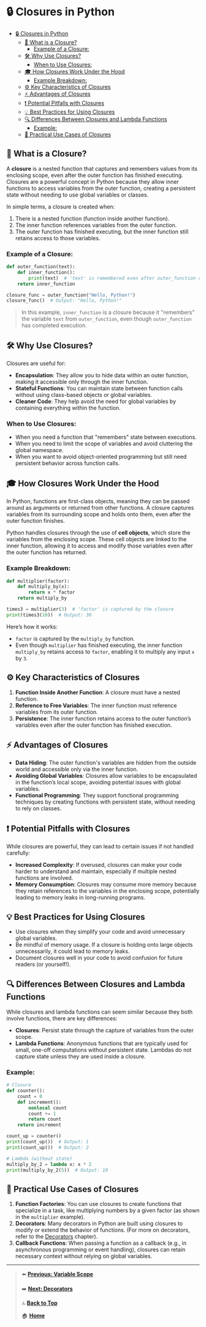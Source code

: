 # 🔒 Closures in Python

- [🔒 Closures in Python](#-closures-in-python)
  - [🧐 What is a Closure?](#-what-is-a-closure)
    - [Example of a Closure:](#example-of-a-closure)
  - [🛠 Why Use Closures?](#-why-use-closures)
    - [When to Use Closures:](#when-to-use-closures)
  - [🎓 How Closures Work Under the Hood](#-how-closures-work-under-the-hood)
    - [Example Breakdown:](#example-breakdown)
  - [⚙️ Key Characteristics of Closures](#️-key-characteristics-of-closures)
  - [⚡️ Advantages of Closures](#️-advantages-of-closures)
  - [❗️ Potential Pitfalls with Closures](#️-potential-pitfalls-with-closures)
  - [💡 Best Practices for Using Closures](#-best-practices-for-using-closures)
  - [🔍 Differences Between Closures and Lambda Functions](#-differences-between-closures-and-lambda-functions)
    - [Example:](#example)
  - [🚀 Practical Use Cases of Closures](#-practical-use-cases-of-closures)

## 🧐 What is a Closure?

A **closure** is a nested function that captures and remembers values from its enclosing scope, even after the outer function has finished executing. Closures are a powerful concept in Python because they allow inner functions to access variables from the outer function, creating a persistent state without needing to use global variables or classes.

In simple terms, a closure is created when:

1. There is a nested function (function inside another function).
2. The inner function references variables from the outer function.
3. The outer function has finished executing, but the inner function still retains access to those variables.

### Example of a Closure:

```python
def outer_function(text):
    def inner_function():
        print(text)  # 'text' is remembered even after outer_function completes
    return inner_function

closure_func = outer_function("Hello, Python!")
closure_func()  # Output: "Hello, Python!"
```

> In this example, `inner_function` is a closure because it "remembers" the variable `text` from `outer_function`, even though `outer_function` has completed execution.

## 🛠 Why Use Closures?

Closures are useful for:

- **Encapsulation**: They allow you to hide data within an outer function, making it accessible only through the inner function.
- **Stateful Functions**: You can maintain state between function calls without using class-based objects or global variables.
- **Cleaner Code**: They help avoid the need for global variables by containing everything within the function.

### When to Use Closures:

- When you need a function that "remembers" state between executions.
- When you need to limit the scope of variables and avoid cluttering the global namespace.
- When you want to avoid object-oriented programming but still need persistent behavior across function calls.

## 🎓 How Closures Work Under the Hood

In Python, functions are first-class objects, meaning they can be passed around as arguments or returned from other functions. A closure captures variables from its surrounding scope and holds onto them, even after the outer function finishes.

Python handles closures through the use of **cell objects**, which store the variables from the enclosing scope. These cell objects are linked to the inner function, allowing it to access and modify those variables even after the outer function has returned.

### Example Breakdown:

```python
def multiplier(factor):
    def multiply_by(x):
        return x * factor
    return multiply_by

times3 = multiplier(3)  # 'factor' is captured by the closure
print(times3(10))  # Output: 30
```

Here’s how it works:

- `factor` is captured by the `multiply_by` function.
- Even though `multiplier` has finished executing, the inner function `multiply_by` retains access to `factor`, enabling it to multiply any input `x` by `3`.

## ⚙️ Key Characteristics of Closures

1. **Function Inside Another Function**: A closure must have a nested function.
2. **Reference to Free Variables**: The inner function must reference variables from its outer function.
3. **Persistence**: The inner function retains access to the outer function’s variables even after the outer function has finished execution.

## ⚡️ Advantages of Closures

- **Data Hiding**: The outer function's variables are hidden from the outside world and accessible only via the inner function.
- **Avoiding Global Variables**: Closures allow variables to be encapsulated in the function’s local scope, avoiding potential issues with global variables.
- **Functional Programming**: They support functional programming techniques by creating functions with persistent state, without needing to rely on classes.

## ❗️ Potential Pitfalls with Closures

While closures are powerful, they can lead to certain issues if not handled carefully:

- **Increased Complexity**: If overused, closures can make your code harder to understand and maintain, especially if multiple nested functions are involved.
- **Memory Consumption**: Closures may consume more memory because they retain references to the variables in the enclosing scope, potentially leading to memory leaks in long-running programs.

## 💡 Best Practices for Using Closures

- Use closures when they simplify your code and avoid unnecessary global variables.
- Be mindful of memory usage. If a closure is holding onto large objects unnecessarily, it could lead to memory leaks.
- Document closures well in your code to avoid confusion for future readers (or yourself!).

## 🔍 Differences Between Closures and Lambda Functions

While closures and lambda functions can seem similar because they both involve functions, there are key differences:

- **Closures**: Persist state through the capture of variables from the outer scope.
- **Lambda Functions**: Anonymous functions that are typically used for small, one-off computations without persistent state. Lambdas do not capture state unless they are used inside a closure.

### Example:

```python
# Closure
def counter():
    count = 0
    def increment():
        nonlocal count
        count += 1
        return count
    return increment

count_up = counter()
print(count_up())  # Output: 1
print(count_up())  # Output: 2

# Lambda (without state)
multiply_by_2 = lambda x: x * 2
print(multiply_by_2(5))  # Output: 10
```

## 🚀 Practical Use Cases of Closures

1. **Function Factories**: You can use closures to create functions that specialize in a task, like multiplying numbers by a given factor (as shown in the `multiplier` example).
2. **Decorators**: Many decorators in Python are built using closures to modify or extend the behavior of functions. (For more on decorators, refer to the [Decorators](./decorators.md) chapter).
3. **Callback Functions**: When passing a function as a callback (e.g., in asynchronous programming or event handling), closures can retain necessary context without relying on global variables.

---

> ⬅️ **[Previous: Variable Scope](./variable-scope.md)**
>
> ➡️ **[Next: Decorators](./decorators.md)**
>
> 🔝 **[Back to Top](#-closures-in-python)**
>
> 🏠 **[Home](../README.md)**

